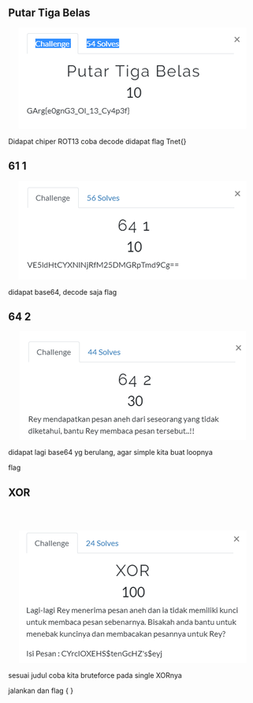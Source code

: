 ## Putar Tiga Belas

<p  align="center"><img src="img/crypto1.PNG"/></p>
Didapat chiper ROT13 coba decode didapat flag Tnet{}


## 61 1
<p  align="center"><img src="img/crypto2.PNG" /></p>
didapat base64, decode saja flag 

## 64 2
<p  align="center"><img src="img/crypto3.PNG"/></p>

didapat lagi base64 yg berulang, agar simple kita buat loopnya 

flag
## XOR
<br>
<br>
<p  align="center"><img src="img/crypto4.PNG"/></p>
sesuai judul coba kita bruteforce pada single XORnya

jalankan dan flag { }
